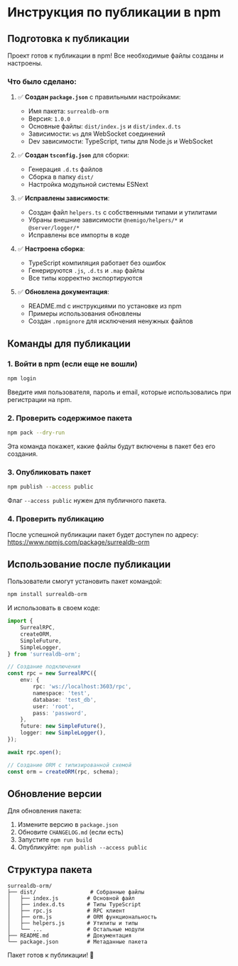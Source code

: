 # Инструкция по публикации в npm

## Подготовка к публикации

Проект готов к публикации в npm! Все необходимые файлы созданы и настроены.

### Что было сделано:

1. ✅ **Создан `package.json`** с правильными настройками:

    - Имя пакета: `surrealdb-orm`
    - Версия: `1.0.0`
    - Основные файлы: `dist/index.js` и `dist/index.d.ts`
    - Зависимости: `ws` для WebSocket соединений
    - Dev зависимости: TypeScript, типы для Node.js и WebSocket

2. ✅ **Создан `tsconfig.json`** для сборки:

    - Генерация `.d.ts` файлов
    - Сборка в папку `dist/`
    - Настройка модульной системы ESNext

3. ✅ **Исправлены зависимости**:

    - Создан файл `helpers.ts` с собственными типами и утилитами
    - Убраны внешние зависимости `@nemigo/helpers/*` и `@server/logger/*`
    - Исправлены все импорты в коде

4. ✅ **Настроена сборка**:

    - TypeScript компиляция работает без ошибок
    - Генерируются `.js`, `.d.ts` и `.map` файлы
    - Все типы корректно экспортируются

5. ✅ **Обновлена документация**:
    - README.md с инструкциями по установке из npm
    - Примеры использования обновлены
    - Создан `.npmignore` для исключения ненужных файлов

## Команды для публикации

### 1. Войти в npm (если еще не вошли)

```bash
npm login
```

Введите имя пользователя, пароль и email, которые использовались при регистрации на npm.

### 2. Проверить содержимое пакета

```bash
npm pack --dry-run
```

Эта команда покажет, какие файлы будут включены в пакет без его создания.

### 3. Опубликовать пакет

```bash
npm publish --access public
```

Флаг `--access public` нужен для публичного пакета.

### 4. Проверить публикацию

После успешной публикации пакет будет доступен по адресу:
https://www.npmjs.com/package/surrealdb-orm

## Использование после публикации

Пользователи смогут установить пакет командой:

```bash
npm install surrealdb-orm
```

И использовать в своем коде:

```typescript
import {
	SurrealRPC,
	createORM,
	SimpleFuture,
	SimpleLogger,
} from 'surrealdb-orm';

// Создание подключения
const rpc = new SurrealRPC({
	env: {
		rpc: 'ws://localhost:3603/rpc',
		namespace: 'test',
		database: 'test_db',
		user: 'root',
		pass: 'password',
	},
	future: new SimpleFuture(),
	logger: new SimpleLogger(),
});

await rpc.open();

// Создание ORM с типизированной схемой
const orm = createORM(rpc, schema);
```

## Обновление версии

Для обновления пакета:

1. Измените версию в `package.json`
2. Обновите `CHANGELOG.md` (если есть)
3. Запустите `npm run build`
4. Опубликуйте: `npm publish --access public`

## Структура пакета

```
surrealdb-orm/
├── dist/                 # Собранные файлы
│   ├── index.js         # Основной файл
│   ├── index.d.ts       # Типы TypeScript
│   ├── rpc.js           # RPC клиент
│   ├── orm.js           # ORM функциональность
│   ├── helpers.js       # Утилиты и типы
│   └── ...              # Остальные модули
├── README.md            # Документация
└── package.json         # Метаданные пакета
```

Пакет готов к публикации! 🚀
